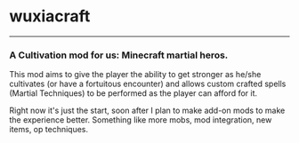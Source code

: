 # wuxiacraft
-----------------------------------------------

### A Cultivation mod for us: Minecraft martial heros.

This mod aims to give the player the ability to get stronger as he/she cultivates (or have a fortuitous encounter) and allows custom crafted spells (Martial Techniques) to be performed as the player can afford for it.


Right now it's just the start, soon after I plan to make add-on mods to make the experience better. Something like more mobs, mod integration, new items, op techniques.
